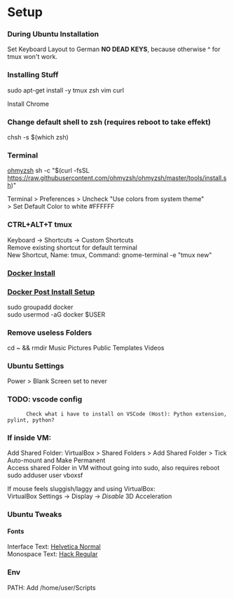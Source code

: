 # Setup

### During Ubuntu Installation
Set Keyboard Layout to German **NO DEAD KEYS**, because otherwise ^ for tmux won't work.

### Installing Stuff
sudo apt-get install -y tmux zsh vim curl

Install Chrome

### Change default shell to zsh  (requires reboot to take effekt)
chsh -s $(which zsh)

### Terminal
[ohmyzsh](https://github.com/ohmyzsh/ohmyzsh)
sh -c "$(curl -fsSL https://raw.githubusercontent.com/ohmyzsh/ohmyzsh/master/tools/install.sh)"

Terminal > Preferences > Uncheck "Use colors from system theme"  
                       > Set Default Color to white #FFFFFF
### CTRL+ALT+T tmux
Keyboard -> Shortcuts -> Custom Shortcuts  
Remove existing shortcut for default terminal  
New Shortcut, Name: tmux, Command: gnome-terminal -e "tmux new"

### [Docker Install](https://docs.docker.com/v17.09/engine/installation/linux/docker-ce/ubuntu/)
### [Docker Post Install Setup](https://docs.docker.com/install/linux/linux-postinstall/)
sudo groupadd docker  
sudo usermod -aG docker $USER

### Remove useless Folders
cd ~ && rmdir Music Pictures Public Templates Videos

### Ubuntu Settings
Power > Blank Screen set to never

### TODO: vscode config
          Check what i have to install on VSCode (Host): Python extension, pylint, python?

### If inside VM:

Add Shared Folder: VirtualBox > Shared Folders > Add Shared Folder > Tick Auto-mount and Make Permanent  
Access shared Folder in VM without going into sudo, also requires reboot  
sudo adduser user vboxsf

If mouse feels sluggish/laggy and using VirtualBox:  
VirtualBox Settings -> Display -> *Disable* 3D Acceleration  

### Ubuntu Tweaks
#### Fonts
Interface Text: [Helvetica Normal](https://www.fontmirror.com/helvetica)  
Monospace Text: [Hack Regular](https://sourcefoundry.org/hack/)

### Env
PATH: Add /home/user/Scripts


